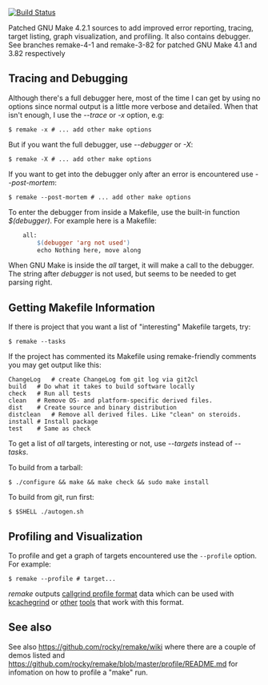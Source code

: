[![Build Status](https://travis-ci.org/rocky/remake.svg?branch=remake-4-2)](https://travis-ci.org/rocky/remake)

Patched GNU Make 4.2.1 sources to add improved error reporting, tracing,
target listing, graph visualization, and profiling. It also
contains debugger. See branches remake-4-1 and remake-3-82 for patched GNU Make
4.1 and 3.82 respectively

Tracing and Debugging
---------------------

Although there's a full debugger here, most of the time I can get by
using no options since normal output is a little more verbose and detailed.
When that isn't enough, I use the *--trace* or *-x* option, e.g:

```console
$ remake -x # ... add other make options
```


But if you want the full debugger, use *--debugger* or *-X*:

```
$ remake -X # ... add other make options
```

If you want to get into the debugger only after an error is encountered use *--post-mortem*:

```console
$ remake --post-mortem # ... add other make options
```


To enter the debugger from inside a Makefile, use the built-in function *$(debugger)*. For example here is a Makefile:

```makefile
    all:
    	$(debugger 'arg not used')
		echo Nothing here, move along
````

When GNU Make is inside the *all* target, it will make a call to the
debugger. The string after *debugger* is not used, but seems to be
needed to get parsing right.

Getting Makefile Information
----------------------------

If there is project that you want a list of "interesting" Makefile
targets, try:

```console
$ remake --tasks
```

If the project has commented its Makefile using remake-friendly comments you may get output like this:

```
ChangeLog	# create ChangeLog fom git log via git2cl
build	# Do what it takes to build software locally
check	# Run all tests
clean	# Remove OS- and platform-specific derived files.
dist	# Create source and binary distribution
distclean	# Remove all derived files. Like "clean" on steroids.
install	# Install package
test	# Same as check
```

To get a list of *all* targets, interesting or not, use *--targets*
instead of *--tasks*.

To build from a tarball:

```console
$ ./configure && make && make check && sudo make install
```

To build from git, run first:

```console
$ $SHELL ./autogen.sh
```

Profiling and Visualization
----------------------------

To profile and get a graph of targets encountered use the `--profile`
option. For example:

```console
$ remake --profile # target...
```

*remake* outputs [callgrind profile format](http://valgrind.org/docs/manual/cl-format.html) data which can be used with [kcachegrind](http://kcachegrind.sourceforge.net/html/Home.html) or [other](https://github.com/icefox/callgrind_tools) [tools](https://github.com/zenkj/callgrind2dot) that work with this format.

See also
--------

See also https://github.com/rocky/remake/wiki where there are a couple of demos listed and
https://github.com/rocky/remake/blob/master/profile/README.md for infomation on how to profile a "make" run.
